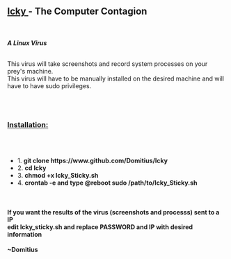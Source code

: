 <h2><b><u> Icky </u> - The Computer Contagion </b></h2><br><br>
<i><b> A Linux Virus </b></i><br><br>
<p> This virus will take screenshots and record system processes on your prey's machine.<br>
This virus will have to be manually installed on the desired machine and will have to have sudo privileges.</p><br><br>
<h3><strong><u> Installation: </u></strong></h3><br><br>
<ul>
  <li> 1. <b> git clone https://www.github.com/Domitius/Icky </b></li>
  <li> 2. <b> cd Icky </b></li>
  <li> 3. <b> chmod +x Icky_Sticky.sh </b></li>
  <li> 4. <b> crontab -e and type <b> @reboot sudo /path/to/Icky_Sticky.sh </b></li>
</ul>
<br>
<h4><b> If you want the results of the virus (screenshots and processs) sent to a IP <br>
edit Icky_sticky.sh and replace PASSWORD and IP with desired information</b></h4>

~Domitius
